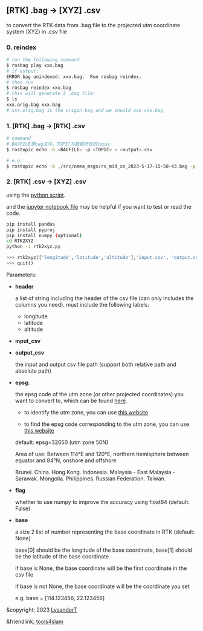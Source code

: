 ## [RTK] .bag -> [XYZ] .csv

to convert the RTK data from .bag file to the projected utm coordinate system (XYZ) in .csv file

### 0. reindex

```bash
# run the following command
$ rosbag play xxx.bag
# if output:
ERROR bag unindexed: xxx.bag.  Run rosbag reindex.
# then run 
$ rosbag reindex xxx.bag
# this will generate 2 .bag file:
$ ls
xxx.orig.bag xxx.bag
# xxx.orig.bag is the origin bag and we should use xxx.bag
```

### 1. [RTK] .bag -> [RTK] .csv

```bash
# command
# BAGFILE是bag文件，TOPIC为数据所在的topic
$ rostopic echo -b <BAGFILE> -p <TOPIC> > <output>.csv

# e.g.
$ rostopic echo -b ./src/nmea_msgs/rs_mid_xs_2023-5-17-15-58-43.bag -p /nmea_sentence > output.csv
```

### 2. [RTK] .csv -> [XYZ] .csv

using the [python script](./rtk2xyz.py).

and the [jupyter notebook file](./rtk2xyz.ipynb) may be helpful if you want to test or read the code.

```bash
pip install pandas
pip install pyproj
pip install numpy (optional)
cd RTK2XYZ
python -i rtk2xyz.py
```
```python
>>> rtk2xyz(['longitude','latitude','altitude'],'input.csv', 'output.csv')
>>> quit()
```

Parameters:

- **header**

    a list of string including the header of the csv file (can only includes the columns you need).
    must include the following labels:
    - longitude
    - latitude
    - altitude

- **input_csv**
- **output_csv**

    the input and output csv file path (support both relative path and absolute path)

- **epsg**: 

    the epsg code of the utm zone (or other projected coordinates) you want to convert to, which can be found [here](https://epsg.io/).
    
    - to identify the utm zone, you can use [this website](https://awsm-tools.com/lat-long-to-utm)

    - to find the epsg code corresponding to the utm zone, you can use [this website](https://epsg.io/)

    default: epsg=32650 (utm zone 50N)

    Area of use: Between 114°E and 120°E, northern hemisphere between equator and 84°N, onshore and offshore

    Brunei. China. Hong Kong. Indonesia. Malaysia - East Malaysia - Sarawak. Mongolia. Philippines. Russian Federation. Taiwan.

- **flag**
    
    whether to use numpy to improve the accuracy using float64 (default: False)

- **base**

    a size 2 list of number representing the base coordinate in RTK (default: None)

    base[0] should be the longitude of the base coordinate, base[1] should be the latitude of the base coordinate

    if base is None, the base coordinate will be the first coordinate in the csv file

    if base is not None, the base coordinate will be the coordinate you set

    e.g. base = [114.123456, 22.123456]

&copyright; 2023 [LysanderT](https://github.com/LysanderT/RTK2XYZ)

&friendlink; [tools4slam](https://github.com/LIAS-CUHKSZ/DataProcessTools4SLAM)